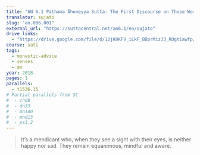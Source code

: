 ```yaml
---
title: "AN 6.1 Paṭhama Āhuneyya Sutta: The First Discourse on Those Worthy of Offerings"
translator: sujato
slug: "an.006.001"
external_url: "https://suttacentral.net/an6.1/en/sujato"
drive_links:
  - "https://drive.google.com/file/d/12jK0KFV_iLkF_BBprMizJ3_RDgt1awfp/view?usp=drivesdk"
course: sati
tags:
  - monastic-advice
  - senses
  - an
year: 2018
pages: 1
parallels:
  - t1536.15
# Partial parallels from SC
#  - cnd8
#  - dn33
#  - mn140
#  - mnd13
#  - ps3.2
---
```


> It’s a mendicant who, when they see a sight with their eyes, is neither happy nor sad. They remain equanimous, mindful and aware.

